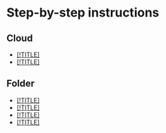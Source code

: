 # Step-by-step instructions

## Cloud

- [[!TITLE]](cloud/set-access-bindings.md)
- [[!TITLE]](cloud/switch-cloud.md)

## Folder

- [[!TITLE]](folder/create.md)
- [[!TITLE]](folder/update.md)
- [[!TITLE]](folder/set-access-bindings.md)
- [[!TITLE]](folder/get-id.md)

